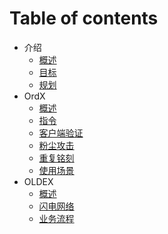# Table of contents

* 介绍
  * [概述](introduction/README.md)
  * [目标](introduction/goal.md)
  * [规划](introduction/roadmap.md)
* OrdX
  * [概述](ordx/README.md)
  * [指令](ordx/instruct.md)
  * [客户端验证](ordx/appverify.md)
  * [粉尘攻击](ordx/dust.md)
  * [重复铭刻](ordx/multiscribe.md)
  * [使用场景](ordx/usecase.md)
* OLDEX
  * [概述](oldex/README.md)
  * [闪电网络](oldex/lightning.md)
  * [业务流程](oldex/workflow.md)

